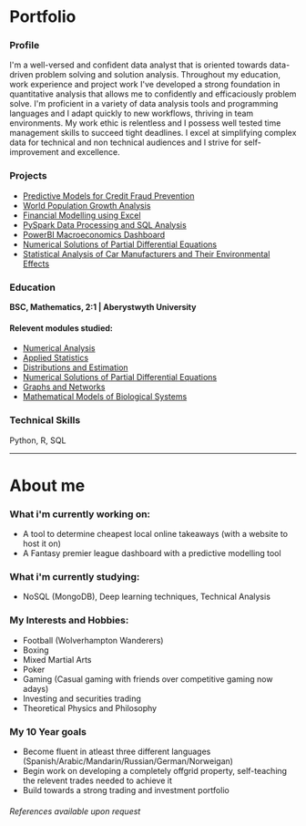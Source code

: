# Portfolio

### Profile
I'm a well-versed and confident data analyst that is oriented towards data-driven problem solving and solution analysis. Throughout my education, work experience and project work I've developed a strong foundation in quantitative analysis that allows me to confidently and efficaciously problem solve. I'm proficient in a variety of data analysis tools and programming languages and I adapt quickly to new workflows, thriving in team environments. My work ethic is relentless and I possess well tested time management skills to succeed tight deadlines. I excel at simplifying complex data for technical and non technical audiences and I strive for self-improvement and excellence.

### Projects
- [Predictive Models for Credit Fraud Prevention ](https://html-preview.github.io/?url=https://github.com/GHtjm/GHtjm.github.io/blob/main/creditcardfraudknit.html)
- [World Population Growth Analysis]()
- [Financial Modelling using Excel]() 
- [PySpark Data Processing and SQL Analysis]()
- [PowerBI Macroeconomics Dashboard]() 
- [Numerical Solutions of Partial Differential Equations](https://github.com/GHtjm/GHtjm.github.io/blob/main/NUMERICAL%20PDEs.pdf) 
- [Statistical Analysis of Car Manufacturers and Their Environmental Effects]()

### Education
**BSC, Mathematics, 2:1 | Aberystwyth University**
#### Relevent modules studied:
- [Numerical Analysis](https://www.aber.ac.uk/en/modules/deptcurrent/MA25220/)
- [Applied Statistics](https://www.aber.ac.uk/en/modules/deptcurrent/MA26600/AB1/)
- [Distributions and Estimation](https://www.aber.ac.uk/en/modules/deptcurrent/MA26010/AB1/)
- [Numerical Solutions of Partial Differential Equations](https://www.aber.ac.uk/en/modules/2021/MA34710/)
- [Graphs and Networks](https://www.aber.ac.uk/en/modules/deptcurrent/MA32410/AB2/)
- [Mathematical Models of Biological Systems](https://www.aber.ac.uk/en/modules/2022/MA34810/)

### Technical Skills
Python, R, SQL

<hr size=20>

# About me

### What i'm currently working on:
- A tool to determine cheapest local online takeaways (with a website to host it on)
- A Fantasy premier league dashboard with a predictive modelling tool

### What i'm currently studying: 
- NoSQL (MongoDB), Deep learning techniques, Technical Analysis

### My Interests and Hobbies: 
- Football (Wolverhampton Wanderers)
- Boxing
- Mixed Martial Arts
- Poker
- Gaming (Casual gaming with friends over competitive gaming now adays)
- Investing and securities trading
- Theoretical Physics and Philosophy

### My 10 Year goals
- Become fluent in atleast three different languages (Spanish/Arabic/Mandarin/Russian/German/Norweigan)
- Begin work on developing a completely offgrid property, self-teaching the relevent trades needed to achieve it
- Build towards a strong trading and investment portfolio 
###### References available upon request


